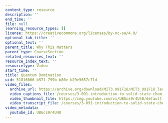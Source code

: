 ```yaml
---
content_type: resource
description: ''
end_time: ''
file: null
learning_resource_types: []
license: https://creativecommons.org/licenses/by-nc-sa/4.0/
optional_tab_title: ''
optional_text: ''
parent_title: Why This Matters
parent_type: CourseSection
related_resources_text: ''
resource_index_text: ''
resourcetype: Video
start_time: ''
title: Quantum Domination
uid: 51816066-b571-799b-b80e-b29e5657c71d
video_files:
  archive_url: https://archive.org/download/MIT3.091F18/MIT3_091F18_lec06_wtm_300k.mp4
  video_captions_file: /courses/3-091-introduction-to-solid-state-chemistry-fall-2018/UBGcs9r4U40_captions.webvtt
  video_thumbnail_file: https://img.youtube.com/vi/UBGcs9r4U40/default.jpg
  video_transcript_file: /courses/3-091-introduction-to-solid-state-chemistry-fall-2018/a8d6d1fd8affa4cb7e1473a7cac266bb_UBGcs9r4U40.pdf
video_metadata:
  youtube_id: UBGcs9r4U40
---
```

